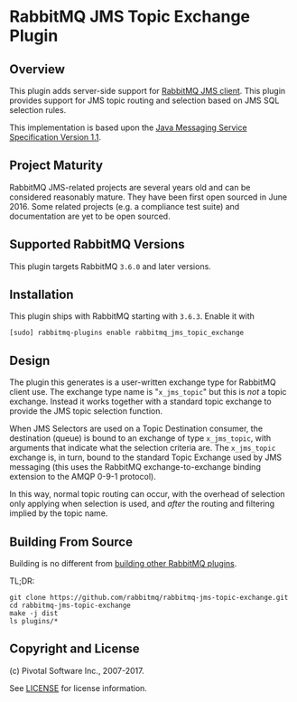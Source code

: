 # RabbitMQ JMS Topic Exchange Plugin

## Overview

This plugin adds server-side support for [RabbitMQ JMS client](https://github.com/rabbitmq/rabbitmq-jms-client).
This plugin provides support for JMS topic routing and selection based on JMS SQL selection
rules.

This implementation is based upon the [Java Messaging Service
Specification Version 1.1](http://www.oracle.com/technetwork/java/docs-136352.html).

## Project Maturity

RabbitMQ JMS-related projects are several years old and can be considered
reasonably mature. They have been first open sourced in June 2016.
Some related projects (e.g. a compliance test suite) and documentation are yet to be open sourced.

## Supported RabbitMQ Versions

This plugin targets RabbitMQ `3.6.0` and later versions.

## Installation

This plugin ships with RabbitMQ starting with `3.6.3`. Enable it with

```
[sudo] rabbitmq-plugins enable rabbitmq_jms_topic_exchange
```


## Design

The plugin this generates is a user-written exchange type for RabbitMQ
client use. The exchange type name is "`x_jms_topic`" but this is _not_
a topic exchange. Instead it works together with a standard topic
exchange to provide the JMS topic selection function.

When JMS Selectors are used on a Topic Destination consumer, the
destination (queue) is bound to an exchange of type `x_jms_topic`, with
arguments that indicate what the selection criteria are. The
`x_jms_topic` exchange is, in turn, bound to the standard Topic Exchange
used by JMS messaging (this uses the RabbitMQ exchange-to-exchange
binding extension to the AMQP 0-9-1 protocol).

In this way, normal topic routing can occur, with the overhead of
selection only applying when selection is used, and _after_ the routing
and filtering implied by the topic name.

## Building From Source

Building is no different from [building other RabbitMQ plugins](http://www.rabbitmq.com/plugin-development.html).

TL;DR:

    git clone https://github.com/rabbitmq/rabbitmq-jms-topic-exchange.git
    cd rabbitmq-jms-topic-exchange
    make -j dist
    ls plugins/*
    
## Copyright and License

(c) Pivotal Software Inc., 2007-2017.

See [LICENSE](./LICENSE) for license information.
